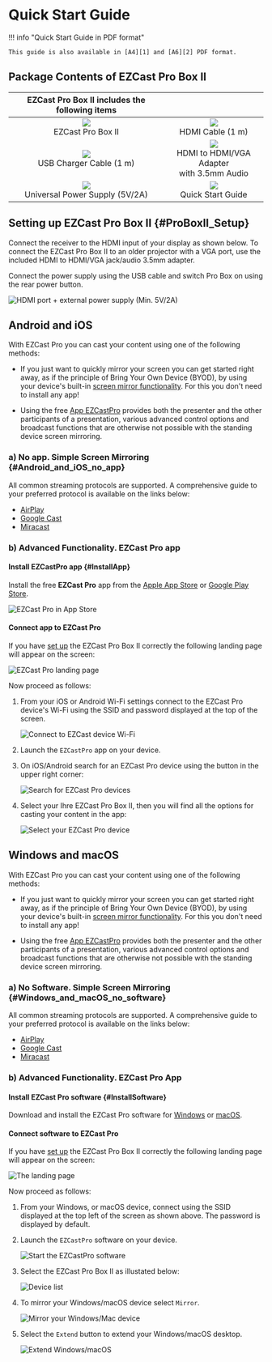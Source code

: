 # Quick Start Guide

!!! info "Quick Start Guide in PDF format"
	
    This guide is also available in [A4][1] and [A6][2] PDF format.

  [1]: https://download.stueber.de/doc/de/ezcastpro/schnellstartanleitungen/A4_BoxII.pdf
  [2]: https://download.stueber.de/doc/de/ezcastpro/schnellstartanleitungen/A6_BoxII.pdf

## Package Contents of EZCast Pro Box II

| EZCast Pro Box II includes the following items |   |
| :----: | :----: |
| ![](/assets/img/Contents.B10.png)<br>EZCast Pro Box II | ![](/assets/img/Contents_1M.HDMI.Cable.png) <br>HDMI Cable (1 m) |
| ![](/assets/img/Contents_USB_Charger.png)<br>USB Charger Cable (1 m) | ![](/assets/img/Contents.Adapter.png)<br>HDMI to HDMI/VGA Adapter<br> with 3.5mm Audio |
| ![](/assets/img/Contents.PowerSupply.png)<br>Universal Power Supply (5V/2A) | ![](/assets/img/Contents.QSG.png)<br>Quick Start Guide |


## Setting up EZCast Pro Box II {#ProBoxII_Setup}

Connect the receiver to the HDMI input of your display as shown below. To connect the EZCast Pro Box II to an older projector with a VGA port, use the included HDMI to HDMI/VGA jack/audio 3.5mm adapter.

Connect the power supply using the USB cable and switch Pro Box on using the rear power button.

![HDMI port + external power supply (Min. 5V/2A)](/assets/img/B10_setup.png)

## Android and iOS

With EZCast Pro you can cast your content using one of the following methods:

* If you just want to quickly mirror your screen you can get started right away, as if the principle of Bring Your Own Device (BYOD), by using your device's built-in [screen mirror functionality](#Android_and_iOS_no_app). For this you don't need to install any app!

* Using the free [App EZCastPro](#InstallApp) provides both the presenter and the other participants of a presentation, various advanced control options and broadcast functions that are otherwise not possible with the standing device screen mirroring.

### a) No app. Simple Screen Mirroring {#Android_and_iOS_no_app}

All common streaming protocols are supported. A comprehensive guide to your preferred protocol is available on the links below:

* [AirPlay](airplay.md)
* [Google Cast](chromecast.md)
* [Miracast](miracast.md)

### b) Advanced Functionality. EZCast Pro app 

#### Install EZCastPro app {#InstallApp}

Install the free **EZCast Pro** app from the [Apple App Store](https://apps.apple.com/app/ezcast-pro/id897830705) or [Google Play Store](https://play.google.com/store/apps/details?id=com.actionsmicro.ezcastpro).

![EZCast Pro in App Store](/assets/img/EZCastProAppStore.png)

#### Connect app to EZCast Pro

If you have [set up](#ProBoxII_Setup) the EZCast Pro Box II correctly the following landing page will appear on the screen:

![EZCast Pro landing page](/assets/img/B10_landingpage.png)

Now proceed as follows:

1.  From your iOS or Android Wi-Fi settings connect to the EZCast Pro device's Wi-Fi using the SSID and password displayed at the top of the screen.

	![Connect to EZCast device Wi-Fi](/assets/img/EZCastProAppConnect_WiFi.png)

2.  Launch the `EZCastPro` app on your device.

3.  On iOS/Android search for an EZCast Pro device using the button in the upper right corner:

	![Search for EZCast Pro devices](/assets/img/Device-list.png)

4.  Select your Ihre EZCast Pro Box II, then you will find all the options for casting your content in the app:

    ![Select your EZCast Pro device](/assets/img/select-device.png)

## Windows and macOS

With EZCast Pro you can cast your content using one of the following methods:

* If you just want to quickly mirror your screen you can get started right away, as if the principle of Bring Your Own Device (BYOD), by using your device's built-in [screen mirror functionality](#Windows_and_macOS_no_software). For this you don't need to install any app!

* Using the free [App EZCastPro](#InstallApp) provides both the presenter and the other participants of a presentation, various advanced control options and broadcast functions that are otherwise not possible with the standing device screen mirroring.

### a) No Software. Simple Screen Mirroring {#Windows_and_macOS_no_software}

All common streaming protocols are supported. A comprehensive guide to your preferred protocol is available on the links below:

* [AirPlay](airplay.md)
* [Google Cast](chromecast.md)
* [Miracast](miracast.md)

### b) Advanced Functionality. EZCast Pro App 

#### Install EZCast Pro software {#InstallSoftware}

Download and install the EZCast Pro software for [Windows](https://www.ezcast.com/app/ezcast/pro/windows) or [macOS](https://www.ezcast.com/app/ezcast/pro/macos).

#### Connect software to EZCast Pro 

If you have [set up](#ProBoxII_Setup) the EZCast Pro Box II correctly the following landing page will appear on the screen:

![The landing page](/assets/img/B10_landingpage.png)
	
Now proceed as follows:

1.  From your Windows, or macOS device, connect using the SSID displayed at the top left of the screen as shown above. The password is displayed by default.

2.  Launch the `EZCastPro` software on your device.

    ![Start the EZCastPro software](/assets/img/EZCastPro_Start_Software.png)

3.  Select the EZCast Pro Box II as illustated below:

    ![Device list](/assets/img/mac-windows_device-list.png)

4.  To mirror your Windows/macOS device select `Mirror`.

    ![Mirror your Windows/Mac device](/assets/img/mac-windows_mirror.png)

5.  Select the `Extend` button to extend your Windows/macOS desktop.

    ![Extend Windows/macOS](/assets/img/mac-windows_extend.png)
	
	
